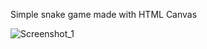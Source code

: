 Simple snake game made with HTML Canvas

![Screenshot_1](https://github.com/user-attachments/assets/fc9646a2-1440-46af-bbd6-d4338e67405a)
